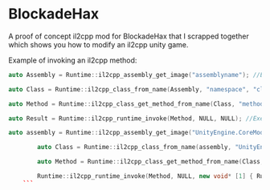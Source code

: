 # BlockadeHax
A proof of concept il2cpp mod for BlockadeHax that I scrapped together which shows you how to modify an il2cpp unity game. <br />

Example of invoking an il2cpp method: 
```cpp
auto Assembly = Runtime::il2cpp_assembly_get_image("assemblyname"); //Example: Assembly-CSharp

auto Class = Runtime::il2cpp_class_from_name(Assembly, "namespace", "className"); //If the namespace is not there, just pass in ""

auto Method = Runtime::il2cpp_class_get_method_from_name(Class, "methodName", 0); //Pass in the target method's name, so if I wanted to attack a method called KillCurrentPlayer(), I'd pass in the name KillCurrentPlayer by itself.

auto Result = Runtime::il2cpp_runtime_invoke(Method, NULL, NULL); //Execute the method and get the result as an Il2CppObject which you can do whatever you want with.
```

```cpp
auto assembly = Runtime::il2cpp_assembly_get_image("UnityEngine.CoreModule");

		auto Class = Runtime::il2cpp_class_from_name(assembly, "UnityEngine", "Debug");

		auto Method = Runtime::il2cpp_class_get_method_from_name(Class, "Log", 0);

		Runtime::il2cpp_runtime_invoke(Method, NULL, new void* [1] { Runtime::il2cpp_string_new("testing") });
    ```
